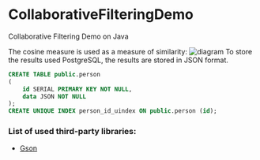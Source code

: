 # CollaborativeFilteringDemo
Collaborative Filtering Demo on Java

The cosine measure is used as a measure of similarity:
![diagram](https://raw.githubusercontent.com/CollaborativeFilteringDemo/GFZ/master/CosineMeasure.png)
To store the results used PostgreSQL, the results are stored in JSON format.
```sql
CREATE TABLE public.person
(
    id SERIAL PRIMARY KEY NOT NULL,
    data JSON NOT NULL
);
CREATE UNIQUE INDEX person_id_uindex ON public.person (id);
```

### List of used third-party libraries:
  - [Gson](https://github.com/google/gson)
